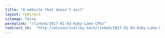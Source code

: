 ```yaml
---
title: "A website that doesn't exit"
layout: redirect
sitemap: false
permalink: "/linked/2017-01-03-Kaby-Lake-CPUs"
redirect_to:  "http://missourivalley.tech/linked/2017-01-03-Kaby-Lake-CPUs"
---
```

